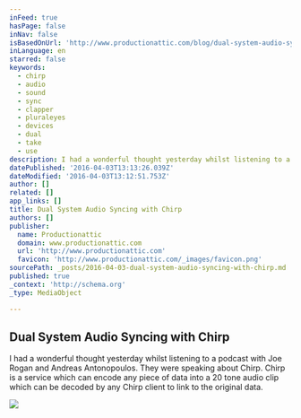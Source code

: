 ```yaml
---
inFeed: true
hasPage: false
inNav: false
isBasedOnUrl: 'http://www.productionattic.com/blog/dual-system-audio-syncing-with-chirp'
inLanguage: en
starred: false
keywords:
  - chirp
  - audio
  - sound
  - sync
  - clapper
  - pluraleyes
  - devices
  - dual
  - take
  - use
description: I had a wonderful thought yesterday whilst listening to a podcast with Joe Rogan and Andreas Antonopoulos. They were speaking about Chirp. Chirp is a service which can encode any piece of data into a 20 tone audio clip which can be decoded by any Chirp client to link to the original data.
datePublished: '2016-04-03T13:13:26.039Z'
dateModified: '2016-04-03T13:12:51.753Z'
author: []
related: []
app_links: []
title: Dual System Audio Syncing with Chirp
authors: []
publisher:
  name: Productionattic
  domain: www.productionattic.com
  url: 'http://www.productionattic.com'
  favicon: 'http://www.productionattic.com/_images/favicon.png'
sourcePath: _posts/2016-04-03-dual-system-audio-syncing-with-chirp.md
published: true
_context: 'http://schema.org'
_type: MediaObject

---
```

<article style=""><h1>Dual System Audio Syncing with Chirp</h1><p>I had a wonderful thought yesterday whilst listening to a podcast with Joe Rogan and Andreas Antonopoulos. They were speaking about Chirp. Chirp is a service which can encode any piece of data into a 20 tone audio clip which can be decoded by any Chirp client to link to the original data.</p><img src="https://s3-us-west-2.amazonaws.com/the-grid-img/p/a1632d3c5f3524684c3d309273315885bc29a02e.jpg" /></article>
